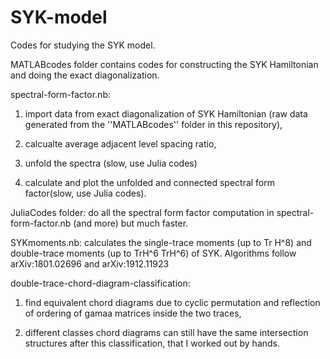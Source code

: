 # SYK-model
Codes for studying the SYK model.

MATLABcodes folder contains codes for constructing the SYK Hamiltonian and doing the exact diagonalization.

spectral-form-factor.nb: 

1. import data from exact diagonalization of SYK Hamiltonian (raw data generated from the ''MATLABcodes'' folder in this  repository),
    
2. calcualte average adjacent level spacing ratio,
    
3. unfold the spectra (slow, use Julia codes)
    
4. calculate and plot the unfolded and connected spectral form factor(slow, use Julia codes). 
    
JuliaCodes folder: do all the spectral form factor computation in spectral-form-factor.nb (and more) but much faster.

SYKmoments.nb: calculates the single-trace moments (up to Tr H^8) and double-trace moments (up to TrH^6 TrH^6) of SYK. Algorithms follow arXiv:1801.02696 and arXiv:1912.11923


double-trace-chord-diagram-classification: 

1. find equivalent chord diagrams due to cyclic permutation and reflection of ordering of gamaa matrices inside the two traces,
    
2. different classes chord diagrams can still have the same intersection structures after this classification, that I worked out by hands.
